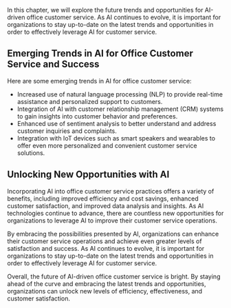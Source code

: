 
In this chapter, we will explore the future trends and opportunities for AI-driven office customer service. As AI continues to evolve, it is important for organizations to stay up-to-date on the latest trends and opportunities in order to effectively leverage AI for customer service.

Emerging Trends in AI for Office Customer Service and Success
-------------------------------------------------------------

Here are some emerging trends in AI for office customer service:

* Increased use of natural language processing (NLP) to provide real-time assistance and personalized support to customers.
* Integration of AI with customer relationship management (CRM) systems to gain insights into customer behavior and preferences.
* Enhanced use of sentiment analysis to better understand and address customer inquiries and complaints.
* Integration with IoT devices such as smart speakers and wearables to offer even more personalized and convenient customer service solutions.

Unlocking New Opportunities with AI
-----------------------------------

Incorporating AI into office customer service practices offers a variety of benefits, including improved efficiency and cost savings, enhanced customer satisfaction, and improved data analysis and insights. As AI technologies continue to advance, there are countless new opportunities for organizations to leverage AI to improve their customer service operations.

By embracing the possibilities presented by AI, organizations can enhance their customer service operations and achieve even greater levels of satisfaction and success. As AI continues to evolve, it is important for organizations to stay up-to-date on the latest trends and opportunities in order to effectively leverage AI for customer service.

Overall, the future of AI-driven office customer service is bright. By staying ahead of the curve and embracing the latest trends and opportunities, organizations can unlock new levels of efficiency, effectiveness, and customer satisfaction.
